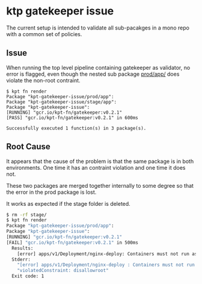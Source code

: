 # ktp gatekeeper issue

The current setup is intended to validate all sub-pacakges in a mono repo with
a common set of policies.

## Issue

When running the top level pipeline containing gatekeeper as validator, no
error is flagged, even though the nested sub package [prod/app/](./prod/app/) 
does violate the non-root contraint.

```
$ kpt fn render
Package "kpt-gatekeeper-issue/prod/app": 
Package "kpt-gatekeeper-issue/stage/app": 
Package "kpt-gatekeeper-issue": 
[RUNNING] "gcr.io/kpt-fn/gatekeeper:v0.2.1"
[PASS] "gcr.io/kpt-fn/gatekeeper:v0.2.1" in 600ms

Successfully executed 1 function(s) in 3 package(s).
```

## Root Cause

It appears that the cause of the problem is that the same package is in both
environments. One time it has an contraint violation and one time it does not.

These two packages are merged together internally to some degree so that 
the error in the prod package is lost.

It works as expected if the stage folder is deleted.

```bash
$ rm -rf stage/
$ kpt fn render
Package "kpt-gatekeeper-issue/prod/app": 
Package "kpt-gatekeeper-issue": 
[RUNNING] "gcr.io/kpt-fn/gatekeeper:v0.2.1"
[FAIL] "gcr.io/kpt-fn/gatekeeper:v0.2.1" in 500ms
  Results:
    [error] apps/v1/Deployment/nginx-deploy: Containers must not run as root violatedConstraint: disallowroot
  Stderr:
    "[error] apps/v1/Deployment/nginx-deploy : Containers must not run as root"
    "violatedConstraint: disallowroot"
  Exit code: 1
```
